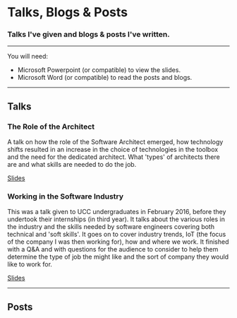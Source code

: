 # Talks, Blogs & Posts
### Talks I've given and blogs & posts I've written.

***
You will need:

+ Microsoft Powerpoint (or compatible) to view the slides.
+ Microsoft Word (or compatible) to read the posts and blogs.


***
## Talks
### The Role of the Architect
A talk on how the role of the Software Architect emerged, how technology shifts resulted in an increase in the choice of technologies in the toolbox and the need for the dedicated architect. What 'types' of architects there are and what skills are needed to do the job.

[Slides](https://github.com/donnachaforde/talks-posts/blob/master/talks/The%20Role%20of%20the%20Architect.pptx)

### Working in the Software Industry
This was a talk given to UCC undergraduates in February 2016, before they undertook their internships (in third year). It talks about the various roles in the industry and the skills needed by software engineers covering both technical and 'soft skills'. It goes on to cover industry trends, IoT (the focus of the company I was then working for), how and where we work. It finished with a Q&A and with questions for the audience to consider to help them determine the type of job the might like and the sort of company they would like to work for. 

[Slides](https://github.com/donnachaforde/talks-posts/blob/master/talks/Working%20in%20Software%20(UCC%2C%20Feb%202016).pptx)



***
## Posts
